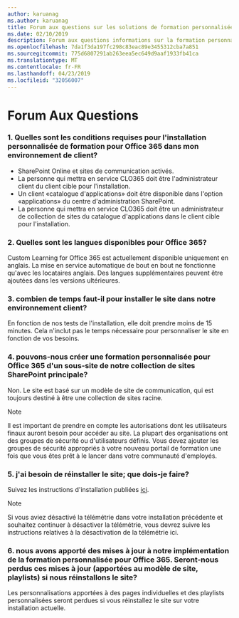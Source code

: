```yaml
---
author: karuanag
ms.author: karuanag
title: Forum aux questions sur les solutions de formation personnalisée pour Office 365
ms.date: 02/10/2019
description: Forum aux questions informations sur la formation personnalisée pour Office 365
ms.openlocfilehash: 7da1f3da197fc298c83eac89e3455312cba7a851
ms.sourcegitcommit: 775d6807291ab263eea5ec649d9aaf1933fb41ca
ms.translationtype: MT
ms.contentlocale: fr-FR
ms.lasthandoff: 04/23/2019
ms.locfileid: "32056007"
---
```

# <a name="frequently-asked-questions"></a>Forum Aux Questions

### <a name="1-what-are-the-requirements-for-installing-custom-learning-for-office-365-into-my-tenant-environment"></a>1. Quelles sont les conditions requises pour l'installation personnalisée de formation pour Office 365 dans mon environnement de client?

- SharePoint Online et sites de communication activés.
- La personne qui mettra en service CLO365 doit être l'administrateur client du client cible pour l'installation.
- Un client «catalogue d'applications» doit être disponible dans l'option «applications» du centre d'administration SharePoint.
- La personne qui mettra en service CLO365 doit être un administrateur de collection de sites du catalogue d'applications dans le client cible pour l'installation.

### <a name="2-what-languages-is-custom-learning-for-office-365-available-in"></a>2. Quelles sont les langues disponibles pour Office 365?

Custom Learning for Office 365 est actuellement disponible uniquement en anglais. La mise en service automatique de bout en bout ne fonctionne qu'avec les locataires anglais. Des langues supplémentaires peuvent être ajoutées dans les versions ultérieures.

### <a name="3-how-long-will-it-take-to-install-the-site-in-our-tenant-environment"></a>3. combien de temps faut-il pour installer le site dans notre environnement client?

En fonction de nos tests de l'installation, elle doit prendre moins de 15 minutes. Cela n'inclut pas le temps nécessaire pour personnaliser le site en fonction de vos besoins.

### <a name="4-can-we-make-the-custom-learning-for-office-365-a-subsite-of-our-primary-sharepoint-site-collection"></a>4. pouvons-nous créer une formation personnalisée pour Office 365 d'un sous-site de notre collection de sites SharePoint principale?

Non. Le site est basé sur un modèle de site de communication, qui est toujours destiné à être une collection de sites racine.

> [!NOTE]
> Il est important de prendre en compte les autorisations dont les utilisateurs finaux auront besoin pour accéder au site. La plupart des organisations ont des groupes de sécurité ou d'utilisateurs définis. Vous devez ajouter les groupes de sécurité appropriés à votre nouveau portail de formation une fois que vous êtes prêt à le lancer dans votre communauté d'employés.

### <a name="5-i-need-to-reinstall-the-site-what-should-i-do"></a>5. j'ai besoin de réinstaller le site; que dois-je faire?

Suivez les instructions d'installation publiées [ici](custom_provision.md).

> [!NOTE]
> Si vous aviez désactivé la télémétrie dans votre installation précédente et souhaitez continuer à désactiver la télémétrie, vous devrez suivre les instructions relatives à la désactivation de la télémétrie ici.

### <a name="6-we-made-updates-to-our-implementation-of-custom-learning-for-office-365-will-we-lose-these-updates-made-to-site-template-playlists-if-we-reinstall-the-site"></a>6. nous avons apporté des mises à jour à notre implémentation de la formation personnalisée pour Office 365. Seront-nous perdus ces mises à jour (apportées au modèle de site, playlists) si nous réinstallons le site?

Les personnalisations apportées à des pages individuelles et des playlists personnalisées seront perdues si vous réinstallez le site sur votre installation actuelle.  